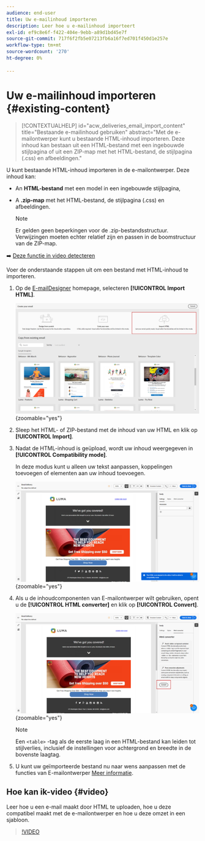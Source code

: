 ```yaml
---
audience: end-user
title: Uw e-mailinhoud importeren
description: Leer hoe u e-mailinhoud importeert
exl-id: ef9c8e6f-f422-404e-9ebb-a89d1bd45e7f
source-git-commit: 717f6f2fb5e07213fb6a16f7ed701f450d1e257e
workflow-type: tm+mt
source-wordcount: '270'
ht-degree: 0%

---
```


# Uw e-mailinhoud importeren {#existing-content}

>[!CONTEXTUALHELP]
>id="acw_deliveries_email_import_content"
>title="Bestaande e-mailinhoud gebruiken"
>abstract="Met de e-mailontwerper kunt u bestaande HTML-inhoud importeren. Deze inhoud kan bestaan uit een HTML-bestand met een ingebouwde stijlpagina of uit een ZIP-map met het HTML-bestand, de stijlpagina (.css) en afbeeldingen."

U kunt bestaande HTML-inhoud importeren in de e-mailontwerper. Deze inhoud kan:

* An **HTML-bestand** met een model in een ingebouwde stijlpagina,
* A **.zip-map** met het HTML-bestand, de stijlpagina (.css) en afbeeldingen.

  >[!NOTE]
  >
  >Er gelden geen beperkingen voor de .zip-bestandsstructuur. Verwijzingen moeten echter relatief zijn en passen in de boomstructuur van de ZIP-map.

➡️ [Deze functie in video detecteren](#video)

Voer de onderstaande stappen uit om een bestand met HTML-inhoud te importeren.

1. Op de [E-mailDesigner](get-started-email-designer.md) homepage, selecteren **[!UICONTROL Import HTML]**.

   ![](assets/html-import.png){zoomable=&quot;yes&quot;}

1. Sleep het HTML- of ZIP-bestand met de inhoud van uw HTML en klik op **[!UICONTROL Import]**.

1. Nadat de HTML-inhoud is geüpload, wordt uw inhoud weergegeven in **[!UICONTROL Compatibility mode]**.

   In deze modus kunt u alleen uw tekst aanpassen, koppelingen toevoegen of elementen aan uw inhoud toevoegen.

   ![](assets/html-imported.png){zoomable=&quot;yes&quot;}

1. Als u de inhoudcomponenten van E-mailontwerper wilt gebruiken, opent u de **[!UICONTROL HTML converter]** en klik op **[!UICONTROL Convert]**.

   ![](assets/html-imported-2.png){zoomable=&quot;yes&quot;}

   >[!NOTE]
   >
   > Een `<table>` -tag als de eerste laag in een HTML-bestand kan leiden tot stijlverlies, inclusief de instellingen voor achtergrond en breedte in de bovenste laagtag.

1. U kunt uw geïmporteerde bestand nu naar wens aanpassen met de functies van E-mailontwerper [Meer informatie](content-components.md).

## Hoe kan ik-video {#video}

Leer hoe u een e-mail maakt door HTML te uploaden, hoe u deze compatibel maakt met de e-mailontwerper en hoe u deze omzet in een sjabloon.

>[!VIDEO](https://video.tv.adobe.com/v/3427633/?quality=12)
